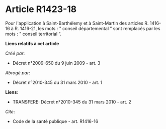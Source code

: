 # Article R1423-18

Pour l'application à Saint-Barthélemy et à Saint-Martin des articles R. 1416-16 à R. 1416-21, les mots : " conseil
départemental ” sont remplacés par les mots : " conseil territorial ”.

**Liens relatifs à cet article**

_Créé par_:

  - Décret n°2009-650 du 9 juin 2009 - art. 3

_Abrogé par_:

  - Décret n°2010-345 du 31 mars 2010 - art. 1

**Liens**:

  - TRANSFERE: Décret n°2010-345 du 31 mars 2010 - art. 2

_Cite_:

  - Code de la santé publique - art. R1416-16
